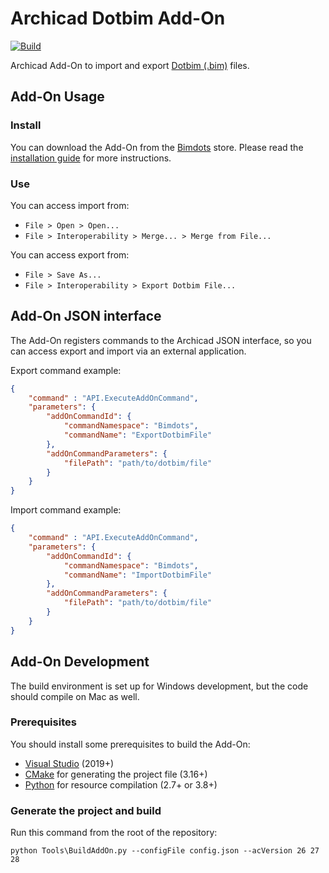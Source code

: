 # Archicad Dotbim Add-On

[![Build](https://github.com/kovacsv/dotbim-archicad/actions/workflows/build.yml/badge.svg)](https://github.com/kovacsv/dotbim-archicad/actions/workflows/build.yml)

Archicad Add-On to import and export [Dotbim (.bim)](https://dotbim.net) files.

## Add-On Usage

### Install

You can download the Add-On from the [Bimdots](https://bimdots.com/product/dotbim-in-out) store. Please read the [installation guide](https://bimdots.com/help-center/add-on-installation-guide) for more instructions.

### Use

You can access import from:
- `File > Open > Open...`
- `File > Interoperability > Merge... > Merge from File...`

You can access export from:
- `File > Save As...`
- `File > Interoperability > Export Dotbim File...`

## Add-On JSON interface

The Add-On registers commands to the Archicad JSON interface, so you can access export and import via an external application.

Export command example:
```json
{
    "command" : "API.ExecuteAddOnCommand",
    "parameters": {
        "addOnCommandId": {
            "commandNamespace": "Bimdots",
            "commandName": "ExportDotbimFile"
        },
        "addOnCommandParameters": {
            "filePath": "path/to/dotbim/file"
        }
    }
}
```

Import command example:
```json
{
    "command" : "API.ExecuteAddOnCommand",
    "parameters": {
        "addOnCommandId": {
            "commandNamespace": "Bimdots",
            "commandName": "ImportDotbimFile"
        },
        "addOnCommandParameters": {
            "filePath": "path/to/dotbim/file"
        }
    }
}
```

## Add-On Development

The build environment is set up for Windows development, but the code should compile on Mac as well.

### Prerequisites

You should install some prerequisites to build the Add-On:
- [Visual Studio](https://visualstudio.microsoft.com/downloads) (2019+)
- [CMake](https://cmake.org) for generating the project file (3.16+)
- [Python](https://www.python.org) for resource compilation (2.7+ or 3.8+)

### Generate the project and build

Run this command from the root of the repository:
```
python Tools\BuildAddOn.py --configFile config.json --acVersion 26 27 28
```
